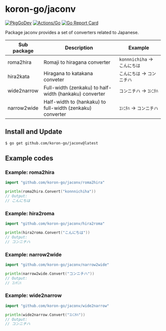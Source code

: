# koron-go/jaconv

[![PkgGoDev](https://pkg.go.dev/badge/github.com/koron-go/jaconv)](https://pkg.go.dev/github.com/koron-go/jaconv)
[![Actions/Go](https://github.com/koron-go/jaconv/workflows/Go/badge.svg)](https://github.com/koron-go/jaconv/actions?query=workflow%3AGo)
[![Go Report Card](https://goreportcard.com/badge/github.com/koron-go/jaconv)](https://goreportcard.com/report/github.com/koron-go/jaconv)

Package jaconv provides a set of converters related to Japanese.

Sub package | Description                                               | Example
------------|-----------------------------------------------------------|----------------------------
roma2hira   | Romaji to hiragana converter                              | `konnnichiha` → `こんにちは`
hira2kata   | Hiragana to katakana conveter                             | `こんにちは` → `コンニチハ`
wide2narrow | Full-width (zenkaku) to half-width (hankaku) converter    | `コンニチハ` → `ｺﾝﾆﾁﾊ`
narrow2wide | Half-width to (hankaku) to full-width (zenkaku) converter | `ｺﾝﾆﾁﾊ` → `コンニチハ`

## Install and Update

```console
$ go get github.com/koron-go/jaconv@latest
```

## Example codes

### Example: roma2hira

```go
import "github.com/koron-go/jaconv/roma2hira"

println(roma2hira.Convert("konnnichiha"))
// Output:
// こんにちは
```

### Example: hira2roma

```go
import "github.com/koron-go/jaconv/hira2roma"

println(hira2roma.Convert("こんにちは"))
// Output:
// コンニチハ
```

### Example: narrow2wide

```go
import "github.com/koron-go/jaconv/narrow2wide"

println(narrow2wide.Convert("コンニチハ"))
// Output:
// ｺﾝﾁﾆﾊ
```

### Example: wide2narrow

```go
import "github.com/koron-go/jaconv/wide2narrow"

println(wide2narrow.Convert("ｺﾝﾆﾁﾊ"))
// Output:
// コンニチハ
```
